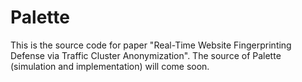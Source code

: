 # Palette
This is the source code for paper "Real-Time Website Fingerprinting Defense via Traffic Cluster Anonymization".
The source of Palette (simulation and implementation) will come soon.
